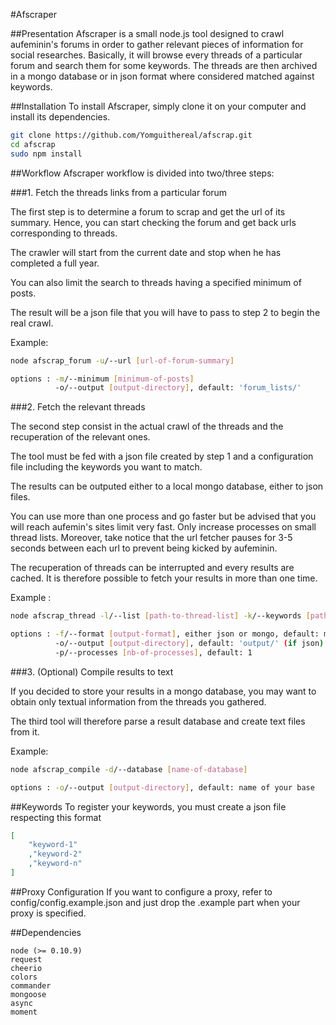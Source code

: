 #Afscraper

##Presentation
Afscraper is a small node.js tool designed to crawl aufeminin's forums in order
to gather relevant pieces of information for social researches. Basically, it will
browse every threads of a particular forum and search them for some keywords.
The threads are then archived in a mongo database or in json format where considered
matched against keywords.

##Installation
To install Afscraper, simply clone it on your computer and install its dependencies.

```sh
git clone https://github.com/Yomguithereal/afscrap.git
cd afscrap
sudo npm install
```

##Workflow
Afscraper workflow is divided into two/three steps:

###1. Fetch the threads links from a particular forum
	
The first step is to determine a forum to scrap and get the url of its summary. Hence, you can
start checking the forum and get back urls corresponding to threads. 

The crawler will
start from the current date and stop when he has completed a full year. 

You can also limit the 
search to threads having a specified minimum of posts. 

The result will be a json file that you
will have to pass to step 2 to begin the real crawl.


Example:
```sh
node afscrap_forum -u/--url [url-of-forum-summary]

options : -m/--minimum [minimum-of-posts]
          -o/--output [output-directory], default: 'forum_lists/'
```



###2. Fetch the relevant threads

The second step consist in the actual crawl of the threads and the recuperation of the relevant
ones. 

The tool must be fed with a json file created by step 1 and a configuration file including
the keywords you want to match. 

The results can be outputed either to a local mongo database, either
to json files. 

You can use more than one process and go faster but be advised that you will reach
aufemin's sites limit very fast. Only increase processes on small thread lists. Moreover, take notice
that the url fetcher pauses for 3-5 seconds between each url to prevent being kicked by aufeminin.

The recuperation of threads can be interrupted and every results are cached. It is therefore possible to 
fetch your results in more than one time.


Example :
```sh
node afscrap_thread -l/--list [path-to-thread-list] -k/--keywords [path-to-keywords]

options : -f/--format [output-format], either json or mongo, default: mongo
          -o/--output [output-directory], default: 'output/' (if json)
          -p/--processes [nb-of-processes], default: 1
```



###3. (Optional) Compile results to text
	
If you decided to store your results in a mongo database, you may want to obtain only textual information
from the threads you gathered.

The third tool will therefore parse a result database and create text files from it.


Example:
```sh
node afscrap_compile -d/--database [name-of-database]

options : -o/--output [output-directory], default: name of your base
```

##Keywords
To register your keywords, you must create a json file respecting this format

```json
[
	"keyword-1"
	,"keyword-2"
	,"keyword-n"
]
```

##Proxy Configuration
If you want to configure a proxy, refer to config/config.example.json and just drop the .example part
when your proxy is specified.

##Dependencies
	
	node (>= 0.10.9)
	request
	cheerio
	colors
	commander
	mongoose
	async
	moment